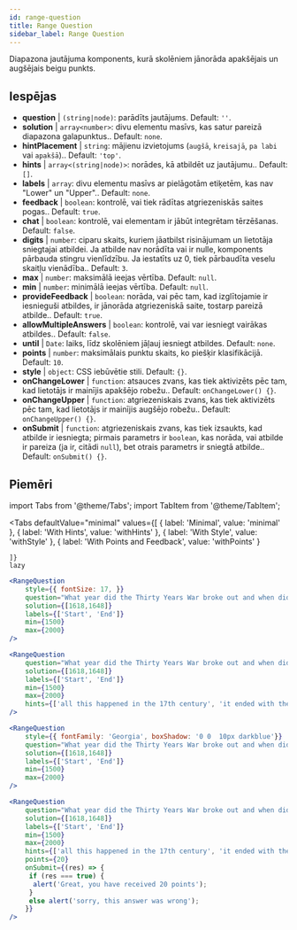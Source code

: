 ```yaml
---
id: range-question
title: Range Question
sidebar_label: Range Question
---
```


Diapazona jautājuma komponents, kurā skolēniem jānorāda apakšējais un augšējais beigu punkts.

## Iespējas

* __question__ | `(string|node)`: parādīts jautājums. Default: `''`.
* __solution__ | `array<number>`: divu elementu masīvs, kas satur pareizā diapazona galapunktus.. Default: `none`.
* __hintPlacement__ | `string`: mājienu izvietojums (`augšā`, `kreisajā`, `pa labi` vai `apakšā`).. Default: `'top'`.
* __hints__ | `array<(string|node)>`: norādes, kā atbildēt uz jautājumu.. Default: `[]`.
* __labels__ | `array`: divu elementu masīvs ar pielāgotām etiķetēm, kas nav "Lower" un "Upper".. Default: `none`.
* __feedback__ | `boolean`: kontrolē, vai tiek rādītas atgriezeniskās saites pogas.. Default: `true`.
* __chat__ | `boolean`: kontrolē, vai elementam ir jābūt integrētam tērzēšanas. Default: `false`.
* __digits__ | `number`: ciparu skaits, kuriem jāatbilst risinājumam un lietotāja sniegtajai atbildei. Ja atbilde nav norādīta vai ir nulle, komponents pārbauda stingru vienlīdzību. Ja iestatīts uz 0, tiek pārbaudīta veselu skaitļu vienādība.. Default: `3`.
* __max__ | `number`: maksimālā ieejas vērtība. Default: `null`.
* __min__ | `number`: minimālā ieejas vērtība. Default: `null`.
* __provideFeedback__ | `boolean`: norāda, vai pēc tam, kad izglītojamie ir iesnieguši atbildes, ir jānorāda atgriezeniskā saite, tostarp pareizā atbilde.. Default: `true`.
* __allowMultipleAnswers__ | `boolean`: kontrolē, vai var iesniegt vairākas atbildes.. Default: `false`.
* __until__ | `Date`: laiks, līdz skolēniem jāļauj iesniegt atbildes. Default: `none`.
* __points__ | `number`: maksimālais punktu skaits, ko piešķir klasifikācijā. Default: `10`.
* __style__ | `object`: CSS iebūvētie stili. Default: `{}`.
* __onChangeLower__ | `function`: atsauces zvans, kas tiek aktivizēts pēc tam, kad lietotājs ir mainījis apakšējo robežu.. Default: `onChangeLower() {}`.
* __onChangeUpper__ | `function`: atgriezeniskais zvans, kas tiek aktivizēts pēc tam, kad lietotājs ir mainījis augšējo robežu.. Default: `onChangeUpper() {}`.
* __onSubmit__ | `function`: atgriezeniskais zvans, kas tiek izsaukts, kad atbilde ir iesniegta; pirmais parametrs ir `boolean`, kas norāda, vai atbilde ir pareiza (ja ir, citādi `null`), bet otrais parametrs ir sniegtā atbilde.. Default: `onSubmit() {}`.


## Piemēri

import Tabs from '@theme/Tabs';
import TabItem from '@theme/TabItem';

<Tabs
    defaultValue="minimal"
    values={[
        { label: 'Minimal', value: 'minimal' },
        { label: 'With Hints', value: 'withHints' },
        { label: 'With Style', value: 'withStyle' },
        { label: 'With Points and Feedback', value: 'withPoints' }
        
    ]}
    lazy
>

<TabItem value="minimal">

```jsx live
<RangeQuestion
    style={{ fontSize: 17, }}
    question="What year did the Thirty Years War broke out and when did it?"
    solution={[1618,1648]}
    labels={['Start', 'End']}
    min={1500}
    max={2000}
/>
```

</TabItem>

<TabItem value="withHints">

```jsx live
<RangeQuestion
    question="What year did the Thirty Years War broke out and when did it?"
    solution={[1618,1648]}
    labels={['Start', 'End']}
    min={1500}
    max={2000}
    hints={['all this happened in the 17th century', 'it ended with the Peace of Westphalia in 1648']}
/>
```

</TabItem>

<TabItem value="withStyle">

```jsx live
<RangeQuestion
    style={{ fontFamily: 'Georgia', boxShadow: '0 0  10px darkblue'}}
    question="What year did the Thirty Years War broke out and when did it?"
    solution={[1618,1648]}
    labels={['Start', 'End']}
    min={1500}
    max={2000}
/>
```

</TabItem>

<TabItem value="withPoints">

```jsx live
<RangeQuestion
    question="What year did the Thirty Years War broke out and when did it?"
    solution={[1618,1648]}
    labels={['Start', 'End']}
    min={1500}
    max={2000}
    hints={['all this happened in the 17th century', 'it ended with the Peace of Westphalia in 1648']}
    points={20}
    onSubmit={(res) => {
     if (res === true) {
      alert('Great, you have received 20 points');
     }
     else alert('sorry, this answer was wrong');
    }}
/>
```

</TabItem>

</Tabs>
